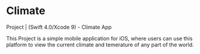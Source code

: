 # Climate
Project | (Swift 4.0/Xcode 9) - Climate App

This Project is a simple mobile application for iOS, where users can use this platform to view the current climate and temerature of any part of the world.

